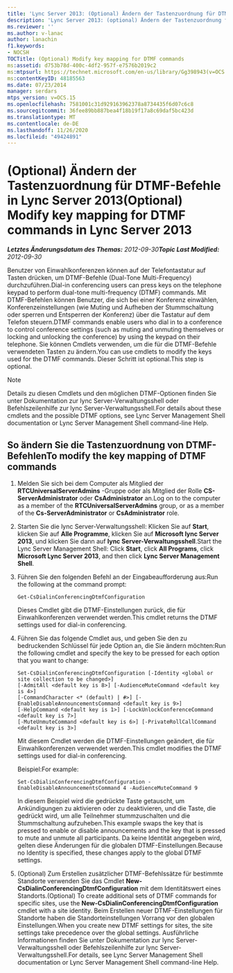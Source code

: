 ```yaml
---
title: 'Lync Server 2013: (Optional) Ändern der Tastenzuordnung für DTMF-Befehle'
description: 'Lync Server 2013: (optional) Ändern der Tastenzuordnung für DTMF-Befehle.'
ms.reviewer: ''
ms.author: v-lanac
author: lanachin
f1.keywords:
- NOCSH
TOCTitle: (Optional) Modify key mapping for DTMF commands
ms:assetid: d753b78d-400c-4df2-957f-e7576b2019c2
ms:mtpsurl: https://technet.microsoft.com/en-us/library/Gg398943(v=OCS.15)
ms:contentKeyID: 48185563
ms.date: 07/23/2014
manager: serdars
mtps_version: v=OCS.15
ms.openlocfilehash: 7581001c31d929163962378a8734435f6d07c6c8
ms.sourcegitcommit: 36fee89bb887bea4f18b19f17a8c69daf5bc423d
ms.translationtype: MT
ms.contentlocale: de-DE
ms.lasthandoff: 11/26/2020
ms.locfileid: "49424891"
---
```

# <a name="optional-modify-key-mapping-for-dtmf-commands-in-lync-server-2013"></a><span data-ttu-id="d91a3-103">(Optional) Ändern der Tastenzuordnung für DTMF-Befehle in Lync Server 2013</span><span class="sxs-lookup"><span data-stu-id="d91a3-103">(Optional) Modify key mapping for DTMF commands in Lync Server 2013</span></span>

<div data-xmlns="http://www.w3.org/1999/xhtml">

<div class="topic" data-xmlns="http://www.w3.org/1999/xhtml" data-msxsl="urn:schemas-microsoft-com:xslt" data-cs="https://msdn.microsoft.com/">

<div data-asp="https://msdn2.microsoft.com/asp">



</div>

<div id="mainSection">

<div id="mainBody"><span data-ttu-id="d91a3-104">

<span> </span></span><span class="sxs-lookup"><span data-stu-id="d91a3-104">

<span> </span></span></span>

<span data-ttu-id="d91a3-105">_**Letztes Änderungsdatum des Themas:** 2012-09-30_</span><span class="sxs-lookup"><span data-stu-id="d91a3-105">_**Topic Last Modified:** 2012-09-30_</span></span>

<span data-ttu-id="d91a3-106">Benutzer von Einwahlkonferenzen können auf der Telefontastatur auf Tasten drücken, um DTMF-Befehle (Dual-Tone Multi-Frequency) durchzuführen.</span><span class="sxs-lookup"><span data-stu-id="d91a3-106">Dial-in conferencing users can press keys on the telephone keypad to perform dual-tone multi-frequency (DTMF) commands.</span></span> <span data-ttu-id="d91a3-107">Mit DTMF-Befehlen können Benutzer, die sich bei einer Konferenz einwählen, Konferenzeinstellungen (wie Muting und Aufheben der Stummschaltung oder sperren und Entsperren der Konferenz) über die Tastatur auf dem Telefon steuern.</span><span class="sxs-lookup"><span data-stu-id="d91a3-107">DTMF commands enable users who dial in to a conference to control conference settings (such as muting and unmuting themselves or locking and unlocking the conference) by using the keypad on their telephone.</span></span> <span data-ttu-id="d91a3-108">Sie können Cmdlets verwenden, um die für die DTMF-Befehle verwendeten Tasten zu ändern.</span><span class="sxs-lookup"><span data-stu-id="d91a3-108">You can use cmdlets to modify the keys used for the DTMF commands.</span></span> <span data-ttu-id="d91a3-109">Dieser Schritt ist optional.</span><span class="sxs-lookup"><span data-stu-id="d91a3-109">This step is optional.</span></span>

<div>


> [!NOTE]  
> <span data-ttu-id="d91a3-110">Details zu diesen Cmdlets und den möglichen DTMF-Optionen finden Sie unter Dokumentation zur lync Server-Verwaltungsshell oder Befehlszeilenhilfe zur lync Server-Verwaltungsshell.</span><span class="sxs-lookup"><span data-stu-id="d91a3-110">For details about these cmdlets and the possible DTMF options, see Lync Server Management Shell documentation or Lync Server Management Shell command-line Help.</span></span>



</div>

<div>

## <a name="to-modify-the-key-mapping-of-dtmf-commands"></a><span data-ttu-id="d91a3-111">So ändern Sie die Tastenzuordnung von DTMF-Befehlen</span><span class="sxs-lookup"><span data-stu-id="d91a3-111">To modify the key mapping of DTMF commands</span></span>

1.  <span data-ttu-id="d91a3-112">Melden Sie sich bei dem Computer als Mitglied der **RTCUniversalServerAdmins** -Gruppe oder als Mitglied der Rolle **CS-ServerAdministrator** oder **CsAdministrator** an.</span><span class="sxs-lookup"><span data-stu-id="d91a3-112">Log on to the computer as a member of the **RTCUniversalServerAdmins** group, or as a member of the **Cs-ServerAdministrator** or **CsAdministrator** role.</span></span>

2.  <span data-ttu-id="d91a3-113">Starten Sie die lync Server-Verwaltungsshell: Klicken Sie auf **Start**, klicken Sie auf **Alle Programme**, klicken Sie auf **Microsoft lync Server 2013**, und klicken Sie dann auf **lync Server-Verwaltungsshell**.</span><span class="sxs-lookup"><span data-stu-id="d91a3-113">Start the Lync Server Management Shell: Click **Start**, click **All Programs**, click **Microsoft Lync Server 2013**, and then click **Lync Server Management Shell**.</span></span>

3.  <span data-ttu-id="d91a3-114">Führen Sie den folgenden Befehl an der Eingabeaufforderung aus:</span><span class="sxs-lookup"><span data-stu-id="d91a3-114">Run the following at the command prompt:</span></span>
    
        Get-CsDialinConferencingDtmfConfiguration
    
    <span data-ttu-id="d91a3-115">Dieses Cmdlet gibt die DTMF-Einstellungen zurück, die für Einwahlkonferenzen verwendet werden.</span><span class="sxs-lookup"><span data-stu-id="d91a3-115">This cmdlet returns the DTMF settings used for dial-in conferencing.</span></span>

4.  <span data-ttu-id="d91a3-116">Führen Sie das folgende Cmdlet aus, und geben Sie den zu bedruckenden Schlüssel für jede Option an, die Sie ändern möchten:</span><span class="sxs-lookup"><span data-stu-id="d91a3-116">Run the following cmdlet and specify the key to be pressed for each option that you want to change:</span></span>
    
        Set-CsDialinConferencingDtmfConfiguration [-Identity <global or site collection to be changed>]
        [-AdmitAll <default key is 8>] [-AudienceMuteCommand <default key is 4>]
        [-CommandCharacter <* (default) | #>] [-EnableDisableAnnouncementsCommand <default key is 9>]
        [-HelpCommand <default key is 1>] [-LockUnlockConferenceCommand <default key is 7>]
        [-MuteUnmuteCommand <default key is 6>] [-PrivateRollCallCommand <default key is 3>]
    
    <span data-ttu-id="d91a3-117">Mit diesem Cmdlet werden die DTMF-Einstellungen geändert, die für Einwahlkonferenzen verwendet werden.</span><span class="sxs-lookup"><span data-stu-id="d91a3-117">This cmdlet modifies the DTMF settings used for dial-in conferencing.</span></span>
    
    <span data-ttu-id="d91a3-118">Beispiel:</span><span class="sxs-lookup"><span data-stu-id="d91a3-118">For example:</span></span>
    
        Set-CsDialinConferencingDtmfConfiguration -EnableDisableAnnouncementsCommand 4 -AudienceMuteCommand 9
    
    <span data-ttu-id="d91a3-119">In diesem Beispiel wird die gedrückte Taste getauscht, um Ankündigungen zu aktivieren oder zu deaktivieren, und die Taste, die gedrückt wird, um alle Teilnehmer stummzuschalten und die Stummschaltung aufzuheben.</span><span class="sxs-lookup"><span data-stu-id="d91a3-119">This example swaps the key that is pressed to enable or disable announcements and the key that is pressed to mute and unmute all participants.</span></span> <span data-ttu-id="d91a3-120">Da keine Identität angegeben wird, gelten diese Änderungen für die globalen DTMF-Einstellungen.</span><span class="sxs-lookup"><span data-stu-id="d91a3-120">Because no Identity is specified, these changes apply to the global DTMF settings.</span></span>

5.  <span data-ttu-id="d91a3-121">(Optional) Zum Erstellen zusätzlicher DTMF-Befehlssätze für bestimmte Standorte verwenden Sie das Cmdlet **New-CsDialinConferencingDtmfConfiguration** mit dem Identitätswert eines Standorts.</span><span class="sxs-lookup"><span data-stu-id="d91a3-121">(Optional) To create additional sets of DTMF commands for specific sites, use the **New-CsDialinConferencingDtmfConfiguration** cmdlet with a site identity.</span></span> <span data-ttu-id="d91a3-122">Beim Erstellen neuer DTMF-Einstellungen für Standorte haben die Standorteinstellungen Vorrang vor den globalen Einstellungen.</span><span class="sxs-lookup"><span data-stu-id="d91a3-122">When you create new DTMF settings for sites, the site settings take precedence over the global settings.</span></span> <span data-ttu-id="d91a3-123">Ausführliche Informationen finden Sie unter Dokumentation zur lync Server-Verwaltungsshell oder Befehlszeilenhilfe zur lync Server-Verwaltungsshell.</span><span class="sxs-lookup"><span data-stu-id="d91a3-123">For details, see Lync Server Management Shell documentation or Lync Server Management Shell command-line Help.</span></span>

<span data-ttu-id="d91a3-124"></div>

</div>

<span> </span>

</div>

</div>

</span><span class="sxs-lookup"><span data-stu-id="d91a3-124"></div>

</div>

<span> </span>

</div>

</div>

</span></span></div>

